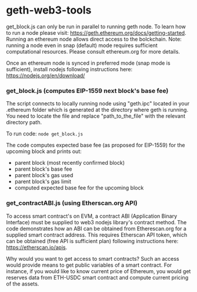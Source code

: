 # geth-web3-tools
get_block.js can only be run in parallel to running geth node. To learn how to run a node please visit: https://geth.ethereum.org/docs/getting-started. Running an ethereum node allows direct access to the bolckchain. 
Note: running a node even in snap (default) mode requires sufficient computational resources. Please consult ethereum.org for more details.

Once an ethereum node is synced in preferred mode (snap mode is sufficient), install nodejs following instructions here: https://nodejs.org/en/download/

### get_block.js (computes EIP-1559 next block's base fee)
The script connects to locally running node using "geth.ipc" located in your .ethereum folder which is generated at the directory where geth is running. You need to locate the file and replace "path_to_the_file" with the relevant directory path.

To run code: `node get_block.js`

The code computes expected base fee (as proposed for EIP-1559) for the upcoming block and prints out:
- parent block (most recently confirmed block)
- parent block's base fee
- parent block's gas used
- parent block's gas limit
- computed expected base fee for the upcoming block

### get_contractABI.js (using Etherscan.org API)
To access smart contract's on EVM, a contract ABI (Application Binary Interface) must be supplied to web3 nodejs library's contract method. The code demonstrates how an ABI can be obtained from Etherescan.org for a supplied smart contract address. This requires Etherscan API token, which can be obtained (free API is sufficient plan) following instructions here: https://etherscan.io/apis.

Why would you want to get access to smart contracts? Such an access would provide means to get public variables of a smart contract. For instance, if you would like to know current price of Ethereum, you would get reserves data from ETH-USDC smart contract and compute current pricing of the assets.
